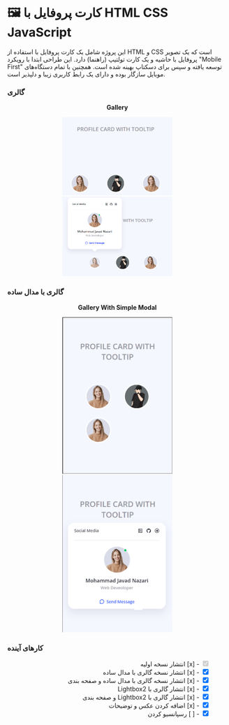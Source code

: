 # 🖼️ کارت پروفایل با HTML CSS JavaScript

این پروژه شامل یک کارت پروفایل با استفاده از HTML و CSS است که یک تصویر پروفایل با حاشیه و یک کارت تولتیپ (راهنما) دارد. این طراحی ابتدا با رویکرد "Mobile First" توسعه یافته و سپس برای دسکتاپ بهینه شده است. همچنین با تمام دستگاه‌های موبایل سازگار بوده و دارای یک رابط کاربری زیبا و دلپذیر است.

### گالری 

<p align="center">
  <strong> Gallery </strong>
</p>
<p align="center">
  <img src="Screenshots/Profile1.png" width="50%" alt="Gallery1.png">
  <img src="Screenshots/Profile2.png" width="50%" alt="Gallery2.png">
</p>


### گالری با مدال ساده
<p align="center">
  <strong>Gallery With Simple Modal</strong>
</p>
<p align="center">
  <img src="Screenshots/Profile3.png" width="50%" alt="Gallery3">
  <img src="Screenshots/Profile4.png" width="50%" alt="Gallery3">
</p>


### کارهای آینده
<ul style="list-style-type: none;" dir="rtl">
    <li><input type="checkbox" checked disabled> - [x] انتشار نسخه اولیه </li>
    <li><input type="checkbox" checked> - [x] انتشار نسخه گالری با مدال ساده </li>
    <li><input type="checkbox" checked> - [x] انتشار نسخه گالری با مدال ساده و صفحه بندی </li>
    <li><input type="checkbox" checked> - [x] انتشار گالری با Lightbox2 </li>
    <li><input type="checkbox" checked> - [x] انتشار گالری با Lightbox2 و صفحه بندی </li>
    <li><input type="checkbox" checked> - [x] اضافه کردن عکس و توضیحات </li>
    <li><input type="checkbox" checked> - [ ] رسپانسیو کردن </li>
</ul>

